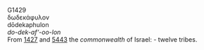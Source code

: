 <body>
  <p>G1429<br>  δωδεκάφυλον  <br> dōdekaphulon  <br><i>do-dek-af‘-oo-lon </i><br>From <a href="g1427.htm">1427</a> and <a href="g5443.htm">5443</a>  the <i>commonwealth</i> of Israel: - twelve tribes.<br></p>
 </body>